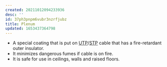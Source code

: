 ```yaml
---
created: 20211012094233936
desc: ''
id: 37ph3pnpm6vubr3nzrfjubz
title: Plenum
updated: 1653437364798
---
```

   
   
- A special coating that is put on [UTP](../devlog/utp.md)/[STP](../devlog/stp.md) cable that has a fire-retardant outer insulator.   
- It minimizes dangerous fumes if cable is on fire.   
- It is safe for use in ceilings, walls and raised floors.